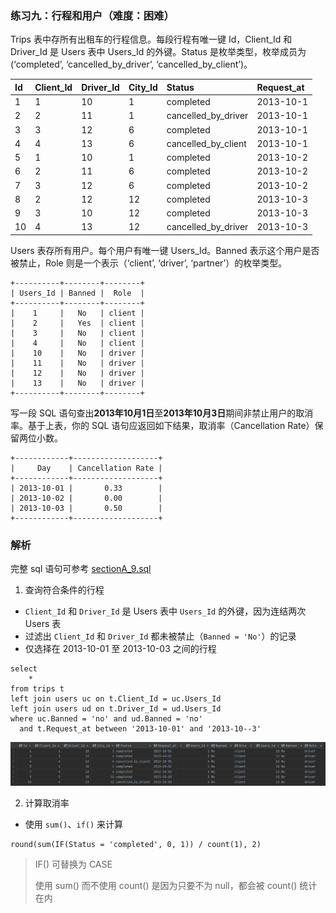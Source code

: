 
### 练习九：行程和用户（难度：困难）

Trips 表中存所有出租车的行程信息。每段行程有唯一键 Id，Client_Id 和 Driver_Id 是 Users 表中 Users_Id 的外键。Status 是枚举类型，枚举成员为 (‘completed’, ‘cancelled_by_driver’, ‘cancelled_by_client’)。

| Id| Client_Id| Driver_Id| City_Id| Status              | Request_at |
|:--|:---------|:---------|:-------|:--------------------|:-----------|
| 1 | 1        | 10       | 1      | completed           | 2013-10-1  |
| 2 | 2        | 11       | 1      | cancelled_by_driver | 2013-10-1  |
| 3 | 3        | 12       | 6      | completed           | 2013-10-1  |
| 4 | 4        | 13       | 6      | cancelled_by_client | 2013-10-1  |
| 5 | 1        | 10       | 1      | completed           | 2013-10-2  |
| 6 | 2        | 11       | 6      | completed           | 2013-10-2  |
| 7 | 3        | 12       | 6      | completed           | 2013-10-2  |
| 8 | 2        | 12       | 12     | completed           | 2013-10-3  |
| 9 | 3        | 10       | 12     | completed           | 2013-10-3  |
| 10| 4        | 13       | 12     | cancelled_by_driver | 2013-10-3  |

Users 表存所有用户。每个用户有唯一键 Users_Id。Banned 表示这个用户是否被禁止，Role 则是一个表示（‘client’, ‘driver’, ‘partner’）的枚举类型。

```plain
+----------+--------+--------+
| Users_Id | Banned |  Role  |
+----------+--------+--------+
|    1     |   No   | client |
|    2     |   Yes  | client |
|    3     |   No   | client |
|    4     |   No   | client |
|    10    |   No   | driver |
|    11    |   No   | driver |
|    12    |   No   | driver |
|    13    |   No   | driver |
+----------+--------+--------+
```
写一段 SQL 语句查出**2013年10月1日**至**2013年10月3日**期间非禁止用户的取消率。基于上表，你的 SQL 语句应返回如下结果，取消率（Cancellation Rate）保留两位小数。
```plain
+------------+-------------------+
|     Day    | Cancellation Rate |
+------------+-------------------+
| 2013-10-01 |       0.33        |
| 2013-10-02 |       0.00        |
| 2013-10-03 |       0.50        |
+------------+-------------------+
```

### 解析
完整 sql 语句可参考 [sectionA_9.sql](https://github.com/hd2yao/learn-sql/blob/master/datawhale/wonderful-sql/sectionA-9/sectionA_9.sql)

1. 查询符合条件的行程
- `Client_Id` 和 `Driver_Id` 是 Users 表中 `Users_Id` 的外键，因为连结两次 Users 表
- 过滤出 `Client_Id` 和 `Driver_Id` 都未被禁止（`Banned = 'No'`）的记录
- 仅选择在 2013-10-01 至 2013-10-03 之间的行程
```mysql
select
    *
from trips t
left join users uc on t.Client_Id = uc.Users_Id
left join users ud on t.Driver_Id = ud.Users_Id
where uc.Banned = 'no' and ud.Banned = 'no'
  and t.Request_at between '2013-10-01' and '2013-10--3'
```
![function9-1](function9-1.png)

2. 计算取消率
- 使用 `sum()`、`if()` 来计算
```mysql
round(sum(IF(Status = 'completed', 0, 1)) / count(1), 2)
```

> IF() 可替换为 CASE 
> 
> 使用 sum() 而不使用 count() 是因为只要不为 null，都会被 count() 统计在内